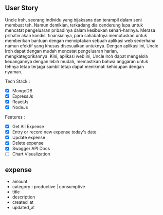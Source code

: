 ## User Story
Uncle Iroh, seorang individu yang bijaksana dan terampil dalam seni membuat teh. Namun demikian, terkadang dia cenderung lupa untuk mencatat pengeluaran pribadinya dalam kesibukan sehari-harinya. Merasa prihatin akan kondisi finansialnya, para sahabatnya memutuskan untuk memberikan bantuan dengan menciptakan sebuah aplikasi web sederhana namun efektif yang khusus disesuaikan untuknya. Dengan aplikasi ini, Uncle Iroh dapat dengan mudah mencatat pengeluaran harian, mengkategorikannya. Kini, aplikasi web ini, Uncle Iroh dapat mengelola keuangannya dengan lebih mudah, memastikan bahwa anggaran untuk tehnya tetap terjaga sambil tetap dapat menikmati kehidupan dengan nyaman.

Tech Stack :
- [x] MongoDB
- [x] ExpressJs
- [x] ReactJs
- [x] NodeJs

Features :
- [x] Get All Expense
- [x] Entry or record new expense today's date
- [x] Update expense
- [x] Delete expense
- [x] Swagger API Docs
- [ ] Chart Visualization

## expense
- amount
- category : productive | consumptive
- title
- description
- created_at
- updated_at